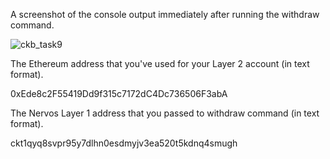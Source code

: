 A screenshot of the console output immediately after running the withdraw command.

![ckb_task9](https://user-images.githubusercontent.com/21215088/128880892-49a17170-a921-4e64-bedb-aec1dbaa207e.png)


The Ethereum address that you've used for your Layer 2 account (in text format).

0xEde8c2F55419Dd9f315c7172dC4Dc736506F3abA

The Nervos Layer 1 address that you passed to withdraw command (in text format).

ckt1qyq8svpr95y7dlhn0esdmyjv3ea520t5kdnq4smugh
